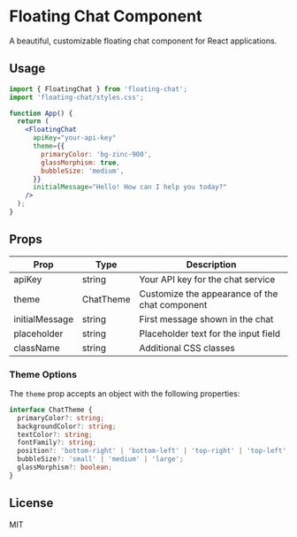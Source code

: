 
# Floating Chat Component

A beautiful, customizable floating chat component for React applications.

## Usage

```jsx
import { FloatingChat } from 'floating-chat';
import 'floating-chat/styles.css';

function App() {
  return (
    <FloatingChat
      apiKey="your-api-key"
      theme={{
        primaryColor: 'bg-zinc-900',
        glassMorphism: true,
        bubbleSize: 'medium',
      }}
      initialMessage="Hello! How can I help you today?"
    />
  );
}
```

## Props

| Prop | Type | Description |
|------|------|-------------|
| apiKey | string | Your API key for the chat service |
| theme | ChatTheme | Customize the appearance of the chat component |
| initialMessage | string | First message shown in the chat |
| placeholder | string | Placeholder text for the input field |
| className | string | Additional CSS classes |

### Theme Options

The `theme` prop accepts an object with the following properties:

```typescript
interface ChatTheme {
  primaryColor?: string;
  backgroundColor?: string;
  textColor?: string;
  fontFamily?: string;
  position?: 'bottom-right' | 'bottom-left' | 'top-right' | 'top-left';
  bubbleSize?: 'small' | 'medium' | 'large';
  glassMorphism?: boolean;
}
```

## License

MIT
